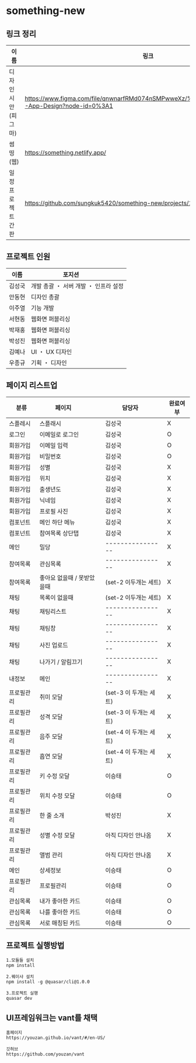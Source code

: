 # something-new


## 링크 정리

|     이름     | 링크 |
| -------------- | ------ |
| 디자인시안 (피그마) | https://www.figma.com/file/qnwnarfRMd074nSMPwweXz/%EC%8D%B8%EB%9D%B5-App-Design?node-id=0%3A1 |
| 썸띵 (웹) | https://something.netlify.app/ |
| 일정 프로젝트 간판 | https://github.com/sungkuk5420/something-new/projects/1 |


## 프로젝트 인원

| 이름 | 포지션        | 
| ------- | ----------------------- |
| 김성국 | 개발 총괄 ・ 서버 개발 ・ 인프라 설정 |
| 안동현 | 디자인 총괄 |
| 이주열 | 기능 개발  |
| 서현동 | 웹화면 퍼블리싱 |
| 박재홍 | 웹화면 퍼블리싱 |
| 박성진 | 웹화면 퍼블리싱 |
| 김예나 | UI ・ UX 디자인 |
| 우종규 | 기획 ・ 디자인 |

## 페이지 리스트업

| 분류 | 페이지        | 담당자      | 완료여부 |
| ------- | ---------- | ---------------- | --- |
| 스플레시 | 스플래시  | 김성국 | X |
| 로그인 | 이메일로 로그인 | 김성국 | O |
| 회원가입 | 이메일 입력 | 김성국 | O |
| 회원가입 | 비밀번호 | 김성국 | O |
| 회원가입 | 성별 | 김성국 | X |
| 회원가입 | 위치 | 김성국 | X |
| 회원가입 | 출생년도 | 김성국 | X |
| 회원가입 | 닉네임 | 김성국 | X |
| 회원가입 | 프로필 사진 | 김성국 | X |
| 컴포넌트 | 메인 하단 메뉴 | 김성국 | X |
| 컴포넌트 | 참여목록 상단탭 | 김성국 | X |
| 메인 | 밀당	 | ---------------- | X | 
| 참여목록 | 관심목록	 | ---------------- | X |
| 참여목록 | 좋아요 없을때 / 못받았을때	 | (set-2 이두개는 세트) | X |
| 채팅 | 목록이 없을때	 | (set-2 이두개는 세트) | X |
| 채팅 | 채팅리스트	 | ---------------- | X |
| 채팅 | 채팅창	 | ---------------- | X |
| 채팅 | 사진 업로드	 | ---------------- | X |
| 채팅 | 나가기 / 알림끄기	 | ---------------- | X | 
| 내정보 | 메인 | ---------------- | X |
| 프로필관리 | 취미 모달 | (set-3 이 두개는 세트) | X |
| 프로필관리 | 성격 모달 | (set-3 이 두개는 세트) | X |
| 프로필관리 | 음주 모달 | (set-4 이 두개는 세트)  | X |
| 프로필관리 | 흡연 모달 | (set-4 이 두개는 세트)  | X |
| 프로필관리 | 키 수정 모달 | 이승태 | O |
| 프로필관리 | 위치 수정 모달 | 이승태 | O |
| 프로필관리 | 한 줄 소개 | 박성진 | X |
| 프로필관리 | 성별 수정 모달 | 아직 디자인 안나옴 | X |
| 프로필관리 | 앨범 관리 | 아직 디자인 안나옴 | X |
| 메인 | 상세정보	 | 이승태 | O |
| 프로필관리 | 프로필관리 | 이승태 | O |
| 관심목록 | 내가 좋아한 카드	 | 이승태 | O |
| 관심목록 | 나를 좋아한 카드	 | 이승태 | O |
| 관심목록 | 서로 매칭된 카드	 | 이승태 | O |


## 프로젝트 실행방법
```
1.모듈들 설치
npm install

2.퀘이샤 설치
npm install -g @quasar/cli@1.0.0

3.프로젝트 실행
quasar dev
```

## UI프레임워크는 vant를 채택
```
홈페이지
https://youzan.github.io/vant/#/en-US/

깃허브
https://github.com/youzan/vant
```
